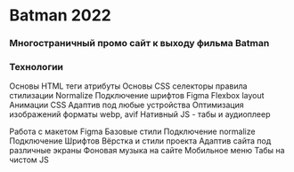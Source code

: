 # Batman 2022

### Многостраничный промо сайт к выходу фильма Batman


### Технологии
Основы HTML
теги
атрибуты
Основы CSS
селекторы
правила стилизации
Normalize
Подключение шрифтов
Figma
Flexbox layout
Анимации CSS
Адаптив под любые устройства
Оптимизация изображений форматы webp, avif
Нативный JS - табы и аудиоплеер


Работа с макетом Figma
Базовые стили
Подключение normalize
Подключение Шрифтов
Вёрстка и стили проекта
Адаптив сайта под различные экраны
Фоновая музыка на сайте
Мобильное меню
Табы на чистом JS
